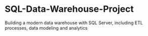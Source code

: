 # SQL-Data-Warehouse-Project
Building a modern data warehouse with SQL Server, including ETL processes, data modeling and analytics
